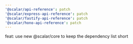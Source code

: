 ```yaml
---
'@scalar/api-reference': patch
'@scalar/express-api-reference': patch
'@scalar/fastify-api-reference': patch
'@scalar/hono-api-reference': patch
---
```


feat: use new @scalar/core to keep the dependency list short
